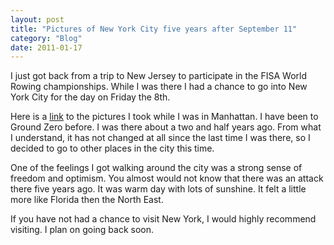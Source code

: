 ```yaml
---
layout: post
title: "Pictures of New York City five years after September 11"
category: "Blog"
date: 2011-01-17
---
```



I just got back from a trip to New Jersey to participate in the FISA World Rowing championships. While I was there I had a chance to go into New York City for the day on Friday the 8th.

Here is a [link](http://www.fekke.com/index.cfm?fuseaction=home.viewImageList&directory=2006_0907) to the pictures I took while I was in Manhattan. I have been to Ground Zero before. I was there about a two and half years ago. From what I understand, it has not changed at all since the last time I was there, so I decided to go to other places in the city this time.

One of the feelings I got walking around the city was a strong sense of freedom and optimism. You almost would not know that there was an attack there five years ago. It was warm day with lots of sunshine. It felt a little more like Florida then the North East.

If you have not had a chance to visit New York, I would highly recommend visiting. I plan on going back soon.